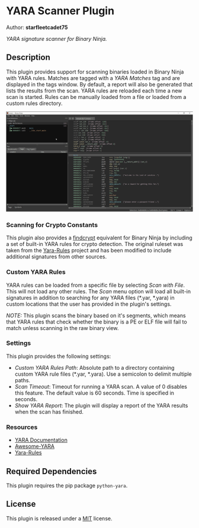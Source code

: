 # YARA Scanner Plugin

Author: **starfleetcadet75**

_YARA signature scanner for Binary Ninja._

## Description

This plugin provides support for scanning binaries loaded in Binary Ninja with YARA rules.
Matches are tagged with a _YARA Matches_ tag and are displayed in the tags window.
By default, a report will also be generated that lists the results from the scan.
YARA rules are reloaded each time a new scan is started.
Rules can be manually loaded from a file or loaded from a custom rules directory.

![Demo](https://raw.githubusercontent.com/starfleetcadet75/binaryninja-yara/main/demo.gif)

### Scanning for Crypto Constants

This plugin also provides a [findcrypt](https://github.com/you0708/ida/tree/master/idapython_tools/findcrypt) equivalent for Binary Ninja by including a set of built-in YARA rules for crypto detection.
The original ruleset was taken from the [Yara-Rules](https://github.com/Yara-Rules/rules/blob/master/crypto/crypto_signatures.yar) project and has been modified to include additional signatures from other sources.

### Custom YARA Rules

YARA rules can be loaded from a specific file by selecting _Scan with File_.
This will not load any other rules.
The _Scan_ menu option will load all built-in signatures in addition to searching for any YARA files (*.yar, *.yara) in custom locations that the user has provided in the plugin's settings.

_NOTE:_ This plugin scans the binary based on it's segments, which means that YARA rules that check whether the binary is a PE or ELF file will fail to match unless scanning in the raw binary view.

### Settings

This plugin provides the following settings:

- *Custom YARA Rules Path*: Absolute path to a directory containing custom YARA rule files (*.yar, *.yara). Use a semicolon to delimit multiple paths.
- *Scan Timeout*: Timeout for running a YARA scan. A value of 0 disables this feature. The default value is 60 seconds. Time is specified in seconds.
- *Show YARA Report*: The plugin will display a report of the YARA results when the scan has finished.

### Resources

- [YARA Documentation](https://yara.readthedocs.io/en/stable/yarapython.html)
- [Awesome-YARA](https://github.com/InQuest/awesome-yara)
- [Yara-Rules](https://github.com/Yara-Rules/rules)

## Required Dependencies

This plugin requires the pip package `python-yara`.

## License

This plugin is released under a [MIT](LICENSE) license.
